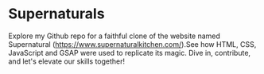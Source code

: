 # Supernaturals
Explore my Github repo for a faithful clone of the website named Supernatural (https://www.supernaturalkitchen.com/).See how HTML, CSS, JavaScript and GSAP were used to replicate its magic. Dive in, contribute, and let's elevate our skills together!  
